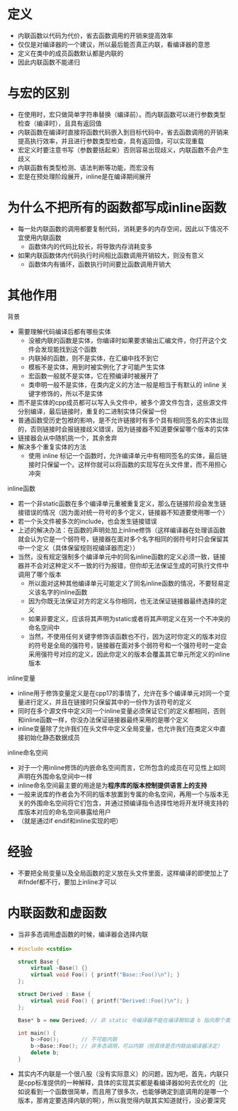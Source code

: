 # 定义

- 内联函数以代码为代价，省去函数调用的开销来提高效率
- 仅仅是对编译器的一个建议，所以最后能否真正内联，看编译器的意思
- 定义在类中的成员函数默认都是内联的
- 因此内联函数不能递归





# 与宏的区别

- 在使用时，宏只做简单字符串替换（编译前）。而内联函数可以进行参数类型检查（编译时），且具有返回值
- 内联函数在编译时直接将函数代码嵌入到目标代码中，省去函数调用的开销来提高执行效率，并且进行参数类型检查，具有返回值，可以实现重载
- 宏定义时要注意书写（参数要括起来）否则容易出现歧义，内联函数不会产生歧义
- 内联函数有类型检测、语法判断等功能，而宏没有
- 宏是在预处理阶段展开，inline是在编译期间展开





# 为什么不把所有的函数都写成inline函数

- 每一处内联函数的调用都要复制代码，消耗更多的内存空间，因此以下情况不宜使用内联函数
  - 函数体内的代码比较长，将导致内存消耗变多
- 如果内联函数体内代码执行时间相比函数调用开销较大，则没有意义
  - 函数体内有循环，函数执行时间要比函数调用开销大





# 其他作用

背景

- 需要理解代码编译后都有哪些实体
  - 没被内联的函数是实体，你编译时如果要求输出汇编文件，你打开这个文件会发现能找到这个函数
  - 内联掉的函数，则不是实体，在汇编中找不到它
  - 模板不是实体，用到时被实例化了才可能产生实体
  - 宏函数一般就不是实体，它在预编译时被展开了
  - 类申明一般不是实体，在类内定义的方法一般是相当于有默认的 inline 关键字修饰的，所以不是实体
- 而不是实体的cpp成员都可以写入头文件中，被多个源文件包含，这些源文件分别编译，最后链接时，重复的二进制实体只保留一份
- 普通函数受历史包袱的影响，是不允许链接时有多个具有相同签名的实体出现的，否则链接时会报链接歧义错误，因为链接器不知道要保留哪个版本的实体
- 链接器会从中随机挑一个，其余舍弃
- 解决多个重复实体的方法
  - 使用 inline 标记一个函数时，允许编译单元中有相同签名的实体，最后链接时只保留一个。这样你就可以将函数的实现写在头文件里，而不用担心冲突





inline函数

- 若一个非static函数在多个编译单元重被重复定义，那么在链接阶段会发生链接错误的情况（因为面对统一符号的多个定义，链接器不知道要使用哪一个）
- 若一个头文件被多次的include，也会发生链接错误
- 上述的解决办法：在函数的声明处加上inline修饰（这样编译器在处理该函数就会认为它是一个弱符号，链接器在面对多个名字相同的弱符号时只会保留其中一个定义（具体保留规则视编译器而定））
- 当然，没有规定强制多个编译单元中的同名inline函数的定义必须一致，链接器并不会对这种定义不一致的行为报错，但你却无法保证生成的可执行文件中调用了哪个版本
  - 所以面对这种其他编译单元可能定义了同名inline函数的情况，不要轻易定义该名字的inline函数
  - 因为你既无法保证对方的定义与你相同，也无法保证链接器最终选择的定义
  - 如果非要定义，应该将其声明为static或者将其声明定义在另一个不冲突的命名空间中
  - 当然，不使用任何关键字修饰该函数也不行，因为这时你定义的版本对应的符号是全局的强符号，链接器在面对多个弱符号和一个强符号时一定会采用强符号对应的定义，因此你定义的版本会覆盖其它单元所定义的inline版本



inline变量

- inline用于修饰变量定义是在cpp17的事情了，允许在多个编译单元对同一个变量进行定义，并且在链接时只保留其中的一份作为该符号的定义
- 同时在多个源文件中定义同一个inline变量必须保证它们的定义都相同，否则和inline函数一样，你没办法保证链接器最终采用的是哪个定义
- inline变量除了允许我们在头文件中定义全局变量，也允许我们在类定义中直接初始化静态数据成员



inline命名空间

- 对于一个用inline修饰的内嵌命名空间而言，它所包含的成员在可见性上如同声明在外围命名空间中一样
- inline命名空间最主要的用途是为**程序库的版本控制提供语言上的支持**
- 一般来说库的作者会为不同的版本放置到专属的命名空间，再用一个与版本无关的外围命名空间将它们包含，并通过预编译指令选择性地将开发环境支持的库版本对应的命名空间暴露给用户
- （就是通过if endif和inline实现的吧）





# 经验

- 不要把全局变量以及全局函数的定义放在头文件里面，这样编译的即使加上了#ifndef都不行，要加上inline才可以







# 内联函数和虚函数

- 当非多态调用虚函数的时候，编译器会选择内联

- ```cpp
  #include <cstdio>
  
  struct Base {
      virtual ~Base() {}
      virtual void Foo() { printf("Base::Foo()\n"); }
  };
  
  struct Derived : Base {
      virtual void Foo() { printf("Derived::Foo()\n"); }
  };
  
  Base* b = new Derived; // 非 static 令编译器不能在编译期知道 b 指向那个类型的对像
  
  int main() {
      b->Foo();       // 不可能内联
      b->Base::Foo(); // 非多态调用，可以内联（但具体是否内联由编译器决定）
      delete b;
  }
  ```

- 其实内不内联是一个很八股（没有实际意义）的问题，因为吧，首先，内联只是cpp标准提供的一种解释，具体的实现其实都是看编译器如何去优化的（比如说看到一个函数很简单，而且用了很多次，也能够确定到底调用的是哪一个版本，那肯定要选择内联的啊），所以我觉得内联其实知道就行，没必要深究
